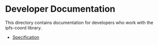# Developer Documentation

This directory contains documentation for developers who work with the ipfs-coord library.

- [Specification](./ipfs-coord-specifications.md)
